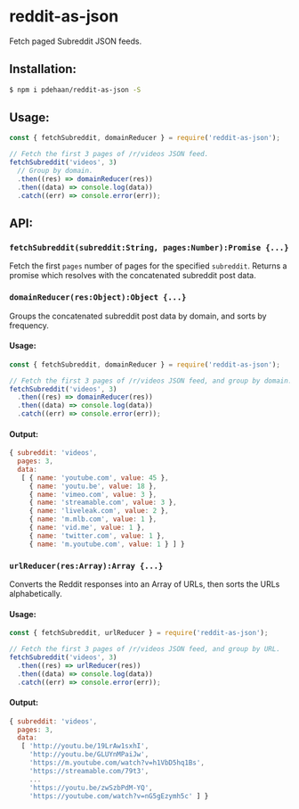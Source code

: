 # reddit-as-json

Fetch paged Subreddit JSON feeds.

## Installation:

```sh
$ npm i pdehaan/reddit-as-json -S
```

## Usage:

```js
const { fetchSubreddit, domainReducer } = require('reddit-as-json');

// Fetch the first 3 pages of /r/videos JSON feed.
fetchSubreddit('videos', 3)
  // Group by domain.
  .then((res) => domainReducer(res))
  .then((data) => console.log(data))
  .catch((err) => console.error(err));
```

## API:

### `fetchSubreddit(subreddit:String, pages:Number):Promise {...}`

Fetch the first `pages` number of pages for the specified `subreddit`. Returns a
promise which resolves with the concatenated subreddit post data.

### `domainReducer(res:Object):Object {...}`

Groups the concatenated subreddit post data by domain, and sorts by frequency.

#### Usage:

```js
const { fetchSubreddit, domainReducer } = require('reddit-as-json');

// Fetch the first 3 pages of /r/videos JSON feed, and group by domain.
fetchSubreddit('videos', 3)
  .then((res) => domainReducer(res))
  .then((data) => console.log(data))
  .catch((err) => console.error(err));
```

#### Output:

```js
{ subreddit: 'videos',
  pages: 3,
  data:
   [ { name: 'youtube.com', value: 45 },
     { name: 'youtu.be', value: 18 },
     { name: 'vimeo.com', value: 3 },
     { name: 'streamable.com', value: 3 },
     { name: 'liveleak.com', value: 2 },
     { name: 'm.mlb.com', value: 1 },
     { name: 'vid.me', value: 1 },
     { name: 'twitter.com', value: 1 },
     { name: 'm.youtube.com', value: 1 } ] }
```

### `urlReducer(res:Array):Array {...}`

Converts the Reddit responses into an Array of URLs, then sorts the URLs
alphabetically.

#### Usage:

```js
const { fetchSubreddit, urlReducer } = require('reddit-as-json');

// Fetch the first 3 pages of /r/videos JSON feed, and group by URL.
fetchSubreddit('videos', 3)
  .then((res) => urlReducer(res))
  .then((data) => console.log(data))
  .catch((err) => console.error(err));
```

#### Output:

```js
{ subreddit: 'videos',
  pages: 3,
  data:
   [ 'http://youtu.be/19LrAw1sxhI',
     'http://youtu.be/GLUYnMPaiJw',
     'https://m.youtube.com/watch?v=h1VbD5hq1Bs',
     'https://streamable.com/79t3',
     ...
     'https://youtu.be/zwSzbPdM-YQ',
     'https://youtube.com/watch?v=nG5gEzymh5c' ] }
```
